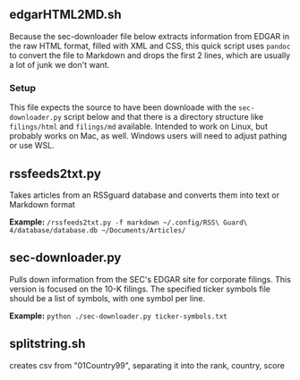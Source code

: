 
## edgarHTML2MD.sh

Because the sec-downloader file below extracts information from EDGAR
in the raw HTML format, filled with XML and CSS, this quick script
uses `pandoc` to convert the file to Markdown and drops the first 2
lines, which are usually a lot of junk we don't want.

### Setup

This file expects the source to have been downloade with the
`sec-downloader.py` script below and that there is a directory
structure like `filings/html` and `filings/md` available.  Intended to
work on Linux, but probably works on Mac, as well.  Windows users will
need to adjust pathing or use WSL.

## rssfeeds2txt.py
Takes articles from an RSSguard database and converts them into text or Markdown format

**Example:**
`/rssfeeds2txt.py -f markdown ~/.config/RSS\ Guard\ 4/database/database.db ~/Documents/Articles/`


## sec-downloader.py
Pulls down information from the SEC's EDGAR site
for corporate filings.  This version is focused on the 10-K filings.
The specified ticker symbols file should be a list of symbols, with
one symbol per line.

**Example:**
`python ./sec-downloader.py ticker-symbols.txt`


## splitstring.sh

creates csv from "01Country99", separating it into the rank, country, score



